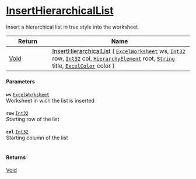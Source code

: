 # [InsertHierarchicalList](./ExcelHelper--InsertHierarchicalList.md)

Insert a hierarchical list in tree style into the worksheet

| Return<div><a href="#"><img width=225></a></div> | Name<div><a href="#"><img width=525></a></div> | 
| --- | --- | 
| [Void](https://docs.microsoft.com/en-us/dotnet/api/System.Void) | [InsertHierarchicalList](./ExcelHelper--InsertHierarchicalList.md) ( [`ExcelWorksheet`](./ExcelHelper--InsertHierarchicalList.md) ws, [`Int32`](https://docs.microsoft.com/en-us/dotnet/api/System.Int32) row, [`Int32`](https://docs.microsoft.com/en-us/dotnet/api/System.Int32) col, [`HierarchyElement`](./../HierarchyElement.md) root, [`String`](https://docs.microsoft.com/en-us/dotnet/api/System.String) title, [`ExcelColor`](./../Excel/ExcelColor.md) color ) | 


#### Parameters
**`ws`**  [`ExcelWorksheet`](./ExcelHelper--InsertHierarchicalList.md)<br>Worksheet in wich the list is inserted<br><br>**`row`**  [`Int32`](https://docs.microsoft.com/en-us/dotnet/api/System.Int32)<br>Starting row of the list<br><br>**`col`**  [`Int32`](https://docs.microsoft.com/en-us/dotnet/api/System.Int32)<br>Starting column of the list<br><br>
#### Returns
[Void](https://docs.microsoft.com/en-us/dotnet/api/System.Void)<br>
